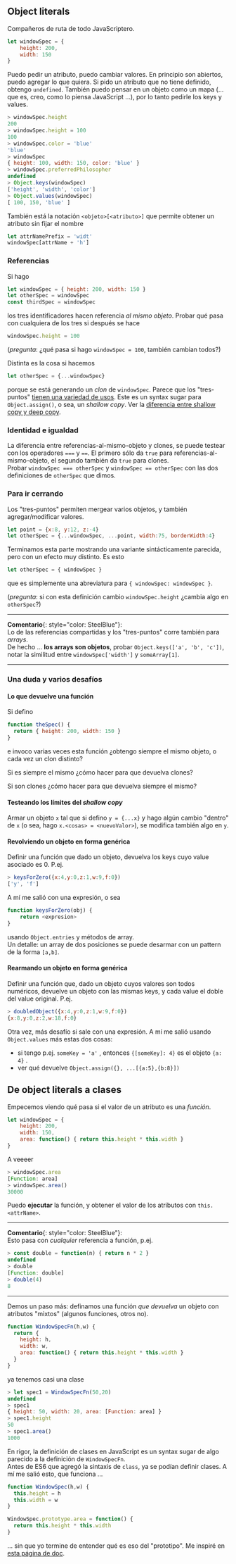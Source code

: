 ## Object literals

Compañeros de ruta de todo JavaScriptero.
``` javascript
let windowSpec = {
    height: 200,
    width: 150
} 
```

Puedo pedir un atributo, puedo cambiar valores. En principio son abiertos, puedo agregar lo que quiera. Si pido un atributo que no tiene definido, obtengo `undefined`. También puedo pensar en un objeto como un mapa (... que es, creo, como lo piensa JavaScript ...), por lo tanto pedirle los keys y values.
``` javascript
> windowSpec.height
200
> windowSpec.height = 100
100
> windowSpec.color = 'blue'
'blue'
> windowSpec
{ height: 100, width: 150, color: 'blue' }
> windowSpec.preferredPhilosopher
undefined
> Object.keys(windowSpec)
['height', 'width', 'color']
> Object.values(windowSpec)
[ 100, 150, 'blue' ]
```

También está la notación `<objeto>[<atributo>]` que permite obtener un atributo sin fijar el nombre
``` javascript
let attrNamePrefix = 'widt'
windowSpec[attrName + 'h']
```

### Referencias

Si hago
``` javascript
let windowSpec = { height: 200, width: 150 }
let otherSpec = windowSpec 
const thirdSpec = windowSpec
```

los tres identificadores hacen referencia _al mismo objeto_. 
Probar qué pasa con cualquiera de los tres si después se hace

``` javascript
windowSpec.height = 100
```

(_pregunta_: ¿qué pasa si hago `windowSpec = 100`, también cambian todos?)

Distinta es la cosa si hacemos
``` javascript
let otherSpec = {...windowSpec}
```
porque se está generando un _clon_ de `windowSpec`. Parece que los "tres-puntos" [tienen una variedad de usos](https://dev.to/blacksonic/the-tale-of-three-dots-in-javascript-4287). Este es un syntax sugar para `Object.assign()`, o sea, un _shallow copy_. Ver la [diferencia entre shallow copy y deep copy](https://levelup.gitconnected.com/difference-between-shallow-and-deep-copy-c0a968e89c44).

### Identidad e igualdad 
La diferencia entre referencias-al-mismo-objeto y clones, se puede testear con los operadores `===` y `==`. El primero sólo da `true` para referencias-al-mismo-objeto, el segundo también da `true` para clones.  
Probar `windowSpec === otherSpec` y `windowSpec == otherSpec` con las dos definiciones de `otherSpec` que dimos.

### Para ir cerrando
Los "tres-puntos" permiten mergear varios objetos, y también agregar/modificar valores.

``` javascript
let point = {x:8, y:12, z:-4}
let otherSpec = {...windowSpec, ...point, width:75, borderWidth:4}
```

Terminamos esta parte mostrando una variante sintácticamente parecida, pero con un efecto muy distinto. Es esto
``` javascript
let otherSpec = { windowSpec }
```
que es simplemente una abreviatura para `{ windowSpec: windowSpec }`.

(_pregunta_: si con esta definición cambio `windowSpec.height` ¿cambia algo en `otherSpec`?)

------
**Comentario**{: style="color: SteelBlue"}:  
Lo de las referencias compartidas y los "tres-puntos" corre también para _arrays_.  
De hecho ... **los arrays son objetos**, probar `Object.keys(['a', 'b', 'c'])`, notar la similitud entre `windowSpec['width']` y `someArray[1]`.

------

### Una duda y varios desafíos

#### Lo que devuelve una función
Si defino
``` javascript
function theSpec() {
  return { height: 200, width: 150 } 
}
```
e invoco varias veces esta función ¿obtengo siempre el mismo objeto, o cada vez un clon distinto?

Si es siempre el mismo ¿cómo hacer para que devuelva clones?

Si son clones ¿cómo hacer para que devuelva siempre el mismo?


#### Testeando los límites del _shallow copy_
Armar un objeto `x` tal que si defino `y = {...x}` y hago algún cambio "dentro" de `x` (o sea, hago `x.<cosas> = <nuevoValor>`), se modifica también algo en `y`.  

#### Revolviendo un objeto en forma genérica
Definir una función que dado un objeto, devuelva los keys cuyo value asociado es 0. P.ej.
``` javascript
> keysForZero({x:4,y:0,z:1,w:9,f:0})
['y', 'f']
```
A mí me salió con una expresión, o sea 
``` javascript
function keysForZero(obj) {
    return <expresion>
}
```
usando `Object.entries` y métodos de array.  
Un detalle: un array de dos posiciones se puede desarmar con un pattern de la forma `[a,b]`.

#### Rearmando un objeto en forma genérica
Definir una función que, dado un objeto cuyos valores son todos numéricos, devuelve un objeto con las mismas keys, y cada value el doble del value original. P.ej.
``` javascript
> doubledObject({x:4,y:0,z:1,w:9,f:0})
{x:8,y:0,z:2,w:18,f:0}
```
Otra vez, más desafío si sale con una expresión.
A mí me salió usando `Object.values` más estas dos cosas:

- si tengo p.ej. `someKey = 'a'` , entonces `{[someKey]: 4}` es el objeto `{a: 4}` .
- ver qué devuelve `Object.assign({}, ...[{a:5},{b:8}])`


## De object literals a clases

Empecemos viendo qué pasa si el valor de un atributo es una _función_.
``` javascript
let windowSpec = {
    height: 200,
    width: 150,
    area: function() { return this.height * this.width }
} 
```

A veeeer
``` javascript
> windowSpec.area
[Function: area]
> windowSpec.area()
30000
```

Puedo **ejecutar** la función, y obtener el valor de los atributos con `this.<attrName>`.

------
**Comentario**{: style="color: SteelBlue"}:  
Esto pasa con _cualquier_ referencia a función, p.ej.
``` javascript
> const double = function(n) { return n * 2 }
undefined
> double
[Function: double]
> double(4)
8
```

------

Demos un paso más: definamos una función _que devuelva_ un objeto con atributos "mixtos" (algunos funciones, otros no).
``` javascript
function WindowSpecFn(h,w) {
  return {
    height: h,
    width: w,
    area: function() { return this.height * this.width }
  }
}
```

ya tenemos casi una clase
``` javascript
> let spec1 = WindowSpecFn(50,20)
undefined
> spec1
{ height: 50, width: 20, area: [Function: area] }
> spec1.height
50
> spec1.area()
1000
```

En rigor, la definición de clases en JavaScript es un syntax sugar de algo parecido a la definición de `WindowSpecFn`.  
Antes de ES6 que agregó la sintaxis de `class`, ya se podían definir clases. A mí me salió esto, que funciona ...
``` javascript
function WindowSpec(h,w) {
  this.height = h
  this.width = w
}

WindowSpec.prototype.area = function() { 
  return this.height * this.width 
}
```
... sin que yo termine de entender qué es eso del "prototipo". Me inspiré en [esta página de doc](https://developer.mozilla.org/en-US/docs/Web/JavaScript/Reference/Operators/new).





